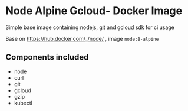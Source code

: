 # Node Alpine Gcloud- Docker Image

Simple base image containing nodejs, git and gcloud sdk for ci usage

Base on https://hub.docker.com/_/node/ , image `node:8-alpine`

## Components included
* node
* curl
* git
* gcloud
* gzip
* kubectl

